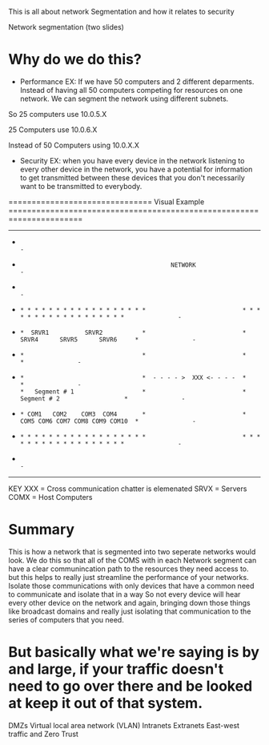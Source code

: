 This is all about network Segmentation and how it relates to security


Network segmentation (two slides)
# Why do we do this?
- Performance
EX: If we have 50 computers and 2 different deparments. Instead of having all 50 computers competing for resources on one network. We can segment the network using different subnets.

So 25 computers use 10.0.5.X

25 Computers use 10.0.6.X

Instead of 50 Computers using 10.0.X.X

- Security 
EX:
when you have every device in the network listening to every other device in the network, you have a potential for information to get transmitted between these devices that you don't necessarily want to be transmitted to everybody.

=============================== Visual Example ======================================================================
- - - - - - - - - - - - - - - - - - - - - - - - - - - - - - - - - - - - - - - - - - - - - - - - - - - - - - - - - - - -
-                                                                                                                     -
-                                               NETWORK                                                               -  
-                                                                                                                     -  
-     * * * * * * * * * * * * * * * * * *                           * * * * * * * * * * * * * * * * * *               -
-     *  SRVR1          SRVR2           *                           * SRVR4      SRVR5      SRVR6     *               -
-     *                                 *                           *                                 *               -
-     *                                 *  - - - - >  XXX <- - - -  *                                 *               -
      *   Segment # 1                   *                           *    Segment # 2                  *               -
-     * COM1   COM2    COM3  COM4       *                           * COM5 COM6 COM7 COM8 COM9 COM10  *               -
-     * * * * * * * * * * * * * * * * * *                           * * * * * * * * * * * * * * * * * *               -
-                                                                                                                     -
- - - - - - - - - - - - - - - - - - - - - - - - - - - - - - - - - - - - - - - - - - - - - - - - - - - - - - - - - - - -  
KEY
XXX = Cross communication chatter is elemenated 
SRVX = Servers
COMX = Host Computers

# Summary
This is how a network that is segmented into two seperate networks would look.
We do this so that all of the COMS with in each Network segment can have a clear communincation path to the resources they need access to.
but this helps to really just streamline the performance of your networks. Isolate those communications with only devices that have a common need to communicate and isolate that in a way
So not every device will hear every other device on the network and again, bringing down those things like broadcast domains and really just isolating that communication to the series of computers that you need.

# But basically what we're saying is by and large, if your traffic doesn't need to go over there and be looked at keep it out of that system. 

DMZs
Virtual local area network (VLAN)
Intranets
Extranets
East-west traffic and Zero Trust